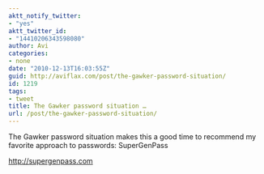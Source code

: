 ```yaml
---
aktt_notify_twitter:
- "yes"
aktt_twitter_id:
- "14410206343598080"
author: Avi
categories:
- none
date: "2010-12-13T16:03:55Z"
guid: http://aviflax.com/post/the-gawker-password-situation/
id: 1219
tags:
- tweet
title: The Gawker password situation …
url: /post/the-gawker-password-situation/
---
```

The Gawker password situation makes this a good time to recommend my favorite approach to passwords: SuperGenPass

<a href="http://supergenpass.com" rel="nofollow">http://supergenpass.com</a>
